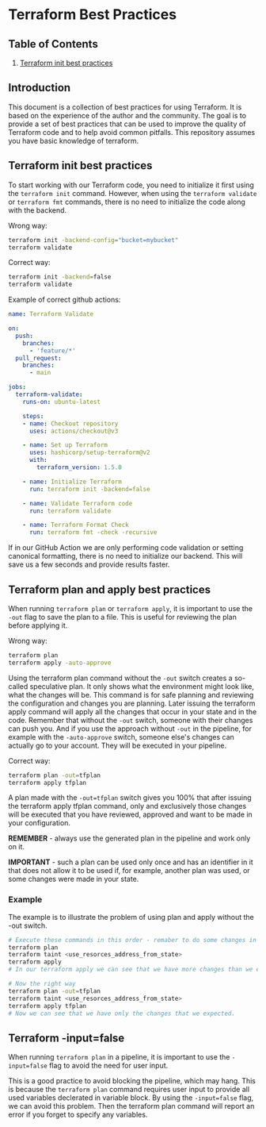 # Terraform Best Practices

## Table of Contents
1. [Terraform init best practices](#terraform-init-best-practices)

## Introduction
This document is a collection of best practices for using Terraform. It is based on the experience of the author and the community. The goal is to provide a set of best practices that can be used to improve the quality of Terraform code and to help avoid common pitfalls. This repository assumes you have basic knowledge of terraform.

## Terraform init best practices

To start working with our Terraform code, you need to initialize it first using the `terraform init` command. However, when using the `terraform validate` or `terraform fmt` commands, there is no need to initialize the code along with the backend.

Wrong way:
```bash
terraform init -backend-config="bucket=mybucket" 
terraform validate
```

Correct way:
```bash
terraform init -backend=false
terraform validate
```

Example of correct github actions:
```yaml
name: Terraform Validate

on:
  push:
    branches:
      - 'feature/*'
  pull_request:
    branches:
      - main

jobs:
  terraform-validate:
    runs-on: ubuntu-latest

    steps:
    - name: Checkout repository
      uses: actions/checkout@v3

    - name: Set up Terraform
      uses: hashicorp/setup-terraform@v2
      with:
        terraform_version: 1.5.0

    - name: Initialize Terraform
      run: terraform init -backend=false

    - name: Validate Terraform code
      run: terraform validate

    - name: Terraform Format Check
      run: terraform fmt -check -recursive
```

If in our GitHub Action we are only performing code validation or setting canonical formatting, there is no need to initialize our backend. This will save us a few seconds and provide results faster.

## Terraform plan and apply best practices

When running `terraform plan` or `terraform apply`, it is important to use the `-out` flag to save the plan to a file. This is useful for reviewing the plan before applying it.

Wrong way:
```bash
terraform plan
terraform apply -auto-approve
```

Using the terraform plan command without the `-out` switch creates a so-called speculative plan. It only shows what the environment might look like, what the changes will be. This command is for safe planning and reviewing the configuration and changes you are planning. Later issuing the terraform apply command will apply all the changes that occur in your state and in the code. Remember that without the `-out` switch, someone with their changes can push you. And if you use the approach without `-out` in the pipeline, for example with the `-auto-approve` switch, someone else's changes can actually go to your account. They will be executed in your pipeline.

Correct way:
```bash
terraform plan -out=tfplan
terraform apply tfplan
```
A plan made with the `-out=tfplan` switch gives you 100% that after issuing the terraform apply tfplan command, only and exclusively those changes will be executed that you have reviewed, approved and want to be made in your configuration. 

<b>REMEMBER</b> - always use the generated plan in the pipeline and work only on it. 

<b>IMPORTANT</b> - such a plan can be used only once and has an identifier in it that does not allow it to be used if, for example, another plan was used, or some changes were made in your state.

### Example
The example is to illustrate the problem of using plan and apply without the -out switch.

```bash
# Execute these commands in this order - remaber to do some changes in terraform the code
terraform plan 
terraform taint <use_resorces_address_from_state>
terraform apply
# In our terraform apply we can see that we have more changes than we expected.

# Now the right way
terraform plan -out=tfplan
terraform taint <use_resorces_address_from_state>
terraform apply tfplan 
# Now we can see that we have only the changes that we expected.
``` 

## Terraform -input=false

When running `terraform plan` in a pipeline, it is important to use the `-input=false` flag to avoid the need for user input.

This is a good practice to avoid blocking the pipeline, which may hang. This is because the `terraform plan` command requires user input to provide all used variables declerated in variable block. By using the `-input=false` flag, we can avoid this problem. Then the terraform plan command will report an error if you forget to specify any variables.




